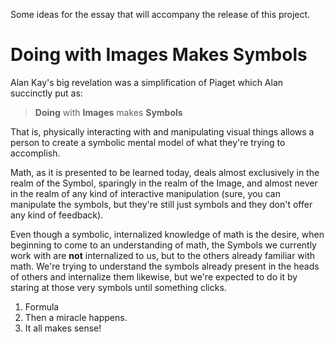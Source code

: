 Some ideas for the essay that will accompany the release of this project.

Doing with Images Makes Symbols
===============================

Alan Kay's big revelation was a simplification of Piaget which Alan succinctly put as:

>**Doing** with **Images** makes **Symbols**

That is, physically interacting with and manipulating visual things allows a person to create a symbolic mental model of what they're trying to accomplish.

Math, as it is presented to be learned today, deals almost exclusively in the realm of the Symbol, sparingly in the realm of the Image, and almost never in the realm of any kind of interactive manipulation (sure, you can manipulate the symbols, but they're still just symbols and they don't offer any kind of feedback).

Even though a symbolic, internalized knowledge of math is the desire, when beginning to come to an understanding of math, the Symbols we currently work with are **not** internalized to us, but to the others already familiar with math. We're trying to understand the symbols already present in the heads of others and internalize them likewise, but we're expected to do it by staring at those very symbols until something clicks.

1. Formula
2. Then a miracle happens.
3. It all makes sense!